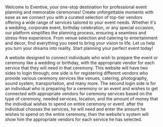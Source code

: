 Welcome to Eventive, your one-stop destination for professional event planning and memorable ceremonies!
Create unforgettable moments with ease as we connect you with a curated selection of top-tier vendors offering a wide range of services tailored to your event needs.
Whether it's a wedding, corporate event, birthday celebration, or any special occasion, our platform simplifies the planning process, ensuring a seamless and stress-free experience.
From venue selection and catering to entertainment and decor, find everything you need to bring your vision to life.
Let us help you turn your dreams into reality. Start planning your perfect event today!


A website designed to connect individuals who wish to prepare the event or ceremony like a wedding or birthday, with the appropriate vendor for each service that they will need in that ceremony.
This website will have two sides to login through; one side is for registering different vendors who provide various ceremony services like venues, catering, photography, sound system, transportation, and many more.
The second login side is for an individual who is preparing for a ceremony or an event and wishes to get connected with appropriate vendors for ceremony services based on the type of ceremony, needed services, location,
and the amount of money that the individual wishes to spend on entire ceremony or event.
after the individual chooses the services, he will need and enter the amount he wishes to spend on the entire ceremony, then the website's system will show him the appropriate vendors for each service he has selected.
